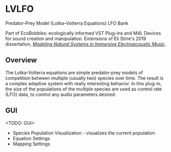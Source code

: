 
# LVLFO

Predator-Prey Model (Lotka–Volterra Equations) LFO Bank

Part of EcoBobbles: ecologically informed VST Plug-ins and M4L Devices for sound creation and manipulation. Extensions of Eli Stine's 2019 dissertation, [*Modeling Natural Systems in Immersive Electroacoustic Music*](http://www.elistine.com/diss).

## Overview

The Lotka-Volterra equations are simple predator-prey models of competition between multiple (usually two) species over time. The result is a complex adaptive system with really interesting behavior. In this plug-in, the size of the populations of the multiple species are used as control rate (LFO) data, to control any audio parameters desired.

## GUI

<TODO: GUI>

- Species Population Visualization - visualizes the current population
- Equation Settings
- Mapping Settings